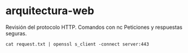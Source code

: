# arquitectura-web

Revisión del protocolo HTTP. Comandos con nc
Peticiones y respuestas seguras.

```ssh
cat request.txt | openssl s_client -connect server:443
```